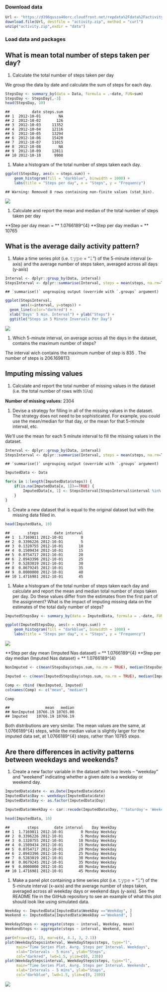 ### Download data

``` r
Url <- "https://d396qusza40orc.cloudfront.net/repdata%2Fdata%2Factivity.zip"
download.file(Url, destfile = "activity.zip", method = "curl")
unzip("activity.zip",exdir = "data")
```

### Load data and packages

## What is mean total number of steps taken per day?

1.  Calculate the total number of steps taken per day

We group the data by date and calculate the sum of steps for each day.

``` r
StepsDay <- summary_by(data = Data, formula = .~date, FUN=sum)
StepsDay <- StepsDay[,-3]
head(StepsDay, 10)
```

    ##          date steps.sum
    ## 1  2012-10-01        NA
    ## 2  2012-10-02       126
    ## 3  2012-10-03     11352
    ## 4  2012-10-04     12116
    ## 5  2012-10-05     13294
    ## 6  2012-10-06     15420
    ## 7  2012-10-07     11015
    ## 8  2012-10-08        NA
    ## 9  2012-10-09     12811
    ## 10 2012-10-10      9900

1.  Make a histogram of the total number of steps taken each day.

``` r
ggplot(StepsDay, aes(x = steps.sum)) +
    geom_histogram(fill = "darkblue", binwidth = 1000) +
    labs(title = "Steps per day", x = "Steps", y = "Frequency")
```

    ## Warning: Removed 8 rows containing non-finite values (stat_bin).

![](Project1_files/figure-markdown_github/plot%20total%20step-1.png)

1.  Calculate and report the mean and median of the total number of
    steps taken per day

**Step per day mean = ** 1.0766189^{4} **Step per day median = ** 10765

## What is the average daily activity pattern?

1.  Make a time series plot (i.e. 𝚝𝚢𝚙𝚎 = “𝚕”) of the 5-minute interval
    (x-axis) and the average number of steps taken, averaged across all
    days (y-axis)

``` r
Interval <- dplyr::group_by(Data, interval)
StepsInterval <- dplyr::summarise(Interval, steps = mean(steps, na.rm=T))
```

    ## `summarise()` ungrouping output (override with `.groups` argument)

``` r
ggplot(StepsInterval, 
       aes(x=interval, y=steps)) +
  geom_line(color="darkred") +
  xlab("Days' 5 min. Interval") + ylab("Steps") +
  ggtitle("Steps in 5 Minute Invervals Per Day")
```

![](Project1_files/figure-markdown_github/Steps%20per%20interval-1.png)

1.  Which 5-minute interval, on average across all the days in the
    dataset, contains the maximum number of steps?

The interval wich contains the maximum number of step is 835 . The
number of steps is 206.1698113

## Imputing missing values

1.  Calculate and report the total number of missing values in the
    dataset (i.e. the total number of rows with 𝙽𝙰s)

**Number of missing values:** 2304

1.  Devise a strategy for filling in all of the missing values in the
    dataset. The strategy does not need to be sophisticated. For
    example, you could use the mean/median for that day, or the mean for
    that 5-minute interval, etc.

We’ll use the mean for each 5 minute interval to fill the missing values
in the dataset.

``` r
Interval <- dplyr::group_by(Data, interval)
StepsInterval <- dplyr::summarise(Interval, steps = mean(steps, na.rm=T))
```

    ## `summarise()` ungrouping output (override with `.groups` argument)

``` r
ImputedData <- Data

for(x in 1:length(ImputedData$steps)) {
    if(is.na(ImputedData[x, 1])==TRUE) {
        ImputedData[x, 1] <- StepsInterval[StepsInterval$interval %in% ImputedData[x, 3], 2]
    }
}
```

1.  Create a new dataset that is equal to the original dataset but with
    the missing data filled in.

``` r
head(ImputedData, 10)
```

    ##        steps       date interval
    ## 1  1.7169811 2012-10-01        0
    ## 2  0.3396226 2012-10-01        5
    ## 3  0.1320755 2012-10-01       10
    ## 4  0.1509434 2012-10-01       15
    ## 5  0.0754717 2012-10-01       20
    ## 6  2.0943396 2012-10-01       25
    ## 7  0.5283019 2012-10-01       30
    ## 8  0.8679245 2012-10-01       35
    ## 9  0.0000000 2012-10-01       40
    ## 10 1.4716981 2012-10-01       45

1.  Make a histogram of the total number of steps taken each day and
    calculate and report the mean and median total number of steps taken
    per day. Do these values differ from the estimates from the first
    part of the assignment? What is the impact of imputing missing data
    on the estimates of the total daily number of steps?

``` r
ImputedStepsDay <- summary_by(data = ImputedData, formula = .~date, FUN=sum)

ggplot(ImputedStepsDay, aes(x = steps.sum)) +
    geom_histogram(fill = "darkblue", binwidth = 1000) +
    labs(title = "Steps per day", x = "Steps", y = "Frequency")
```

![](Project1_files/figure-markdown_github/histogram%20imputed-1.png)

**Step per day mean (Imputed Nas dataset) = ** 1.0766189^{4} **Step per
day median (Imputed Nas dataset) = ** 1.0766189^{4}

``` r
NonImputed <- c(mean(StepsDay$steps.sum, na.rm = TRUE), median(StepsDay$steps.sum, na.rm = TRUE))

Imputed <- c(mean(ImputedStepsDay$steps.sum, na.rm = TRUE), median(ImputedStepsDay$steps.sum, na.rm = TRUE))

Comp <- rbind (NonImputed, Imputed)
colnames(Comp) <- c("mean", "median")

Comp
```

    ##                mean   median
    ## NonImputed 10766.19 10765.00
    ## Imputed    10766.19 10766.19

Both distributions are very similar. The mean values are the same, at
1.0766189^{4} steps, while the median value is slightly larger for the
imputed data set, at 1.0766189^{4} steps, rather than 10765 steps.

## Are there differences in activity patterns between weekdays and weekends?

1.  Create a new factor variable in the dataset with two levels –
    “weekday” and “weekend” indicating whether a given date is a weekday
    or weekend day.

``` r
ImputedData$date <- as.Date(ImputedData$date)
ImputedData$Day <- weekdays(ImputedData$date)
ImputedData$Day <- as.factor(ImputedData$Day)

ImputedData$WeekDay <- car::recode(ImputedData$Day, "'Saturday'= 'Weekend'; 'Sunday'= 'Weekend'; else = 'Weekday' ")

head(ImputedData, 10)
```

    ##        steps       date interval    Day WeekDay
    ## 1  1.7169811 2012-10-01        0 Monday Weekday
    ## 2  0.3396226 2012-10-01        5 Monday Weekday
    ## 3  0.1320755 2012-10-01       10 Monday Weekday
    ## 4  0.1509434 2012-10-01       15 Monday Weekday
    ## 5  0.0754717 2012-10-01       20 Monday Weekday
    ## 6  2.0943396 2012-10-01       25 Monday Weekday
    ## 7  0.5283019 2012-10-01       30 Monday Weekday
    ## 8  0.8679245 2012-10-01       35 Monday Weekday
    ## 9  0.0000000 2012-10-01       40 Monday Weekday
    ## 10 1.4716981 2012-10-01       45 Monday Weekday

1.  Make a panel plot containing a time series plot (i.e. 𝚝𝚢𝚙𝚎 = “𝚕”) of
    the 5-minute interval (x-axis) and the average number of steps
    taken, averaged across all weekday days or weekend days (y-axis).
    See the README file in the GitHub repository to see an example of
    what this plot should look like using simulated data.

``` r
Weekday <- ImputedData[ImputedData$WeekDay =="Weekday", ]
Weekend <- ImputedData[ImputedData$WeekDay =="Weekend", ]

WeekdaySteps <- aggregate(steps ~ interval, Weekday, mean)
WeekendSteps <- aggregate(steps ~ interval, Weekend, mean)
```

``` r
par(mfrow=c(2, 1), mar=c(4, 4.1, 3, 2.1))
plot(WeekdaySteps$interval, WeekdaySteps$steps, type="l",
     main="Time Series Plot. Avrg. Steps per Interval. Weekdays",
     xlab="Intervals - 5 mins", ylab="Steps",
     col="darkred", lwd=1.5, ylim=c(0, 230))
plot(WeekdaySteps$interval, WeekdaySteps$steps, type="l",
     main="Time Series Plot. Avrg. Steps per Interval. Weekends",
     xlab="Intervals - 5 mins", ylab="Steps",
     col="darkblue", lwd=1.5, ylim=c(0, 230))
```

![](Project1_files/figure-markdown_github/panel%20plot%20weekdays%20vs%20weekends-1.png)
